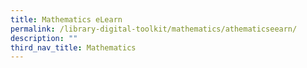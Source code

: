 ```yaml
---
title: Mathematics eLearn
permalink: /library-digital-toolkit/mathematics/athematicseearn/
description: ""
third_nav_title: Mathematics
---
```

